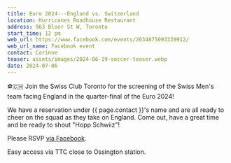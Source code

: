 ```yaml
---
title: Euro 2024---England vs. Switzerland
location: Hurricanes Roadhouse Restaurant
address: 963 Bloor St W, Toronto
start_time: 12 pm
web_url: https://www.facebook.com/events/2634875093339912/
web_url_name: Facebook event
contact: Corinne
teaser: assets/images/2024-06-19-soccer-teaser.webp
date: 2024-07-06
---
```


:soccer::switzerland: Join the Swiss Club Toronto for the screening of the
Swiss Men's team facing England in the quarter-final of the Euro 2024!

We have a reservation under {{ page.contact }}'s name and are all ready to
cheer on the squad as they take on England. Come out, have a great time and be
ready to shout "Hopp Schwiiz"!

Please RSVP [via Facebook].

Easy access via TTC close to Ossington station.

[via facebook]: <{{ page.web_url }}>

